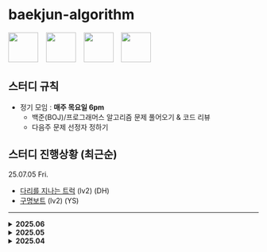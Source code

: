 # baekjun-algorithm

<div>
  <a href="https://github.com/apple3285"><img src="https://avatars.githubusercontent.com/u/32658464?v=4" width="60"></a> &nbsp&nbsp
  <a href="https://github.com/Rose4tune"><img src="https://avatars.githubusercontent.com/u/81802112?v=4" width="60"></a> &nbsp&nbsp
  <a href="https://github.com/dydgjs200"><img src="https://avatars.githubusercontent.com/u/25136172?v=4" width="60"></a> &nbsp&nbsp
  <a href="https://github.com/jung18"><img src="https://avatars.githubusercontent.com/u/81799517?v=4" width="60"></a>
</div>

<!-- * [번](https://www.acmicpc.net/problem/) (실버) : () -->

## 스터디 규칙
* 정기 모임 : **매주 목요일 6pm**
  * 백준(BOJ)/프로그래머스 알고리즘 문제 풀어오기 & 코드 리뷰
  * 다음주 문제 선정자 정하기

## 스터디 진행상황 (최근순)
25.07.05 Fri.
* [다리를 지나는 트럭](https://school.programmers.co.kr/learn/courses/30/lessons/42583) (lv2) (DH)
* [구명보트](https://school.programmers.co.kr/learn/courses/30/lessons/42885) (lv2) (YS)

---

<details>
  <summary><b>2025.06</b></summary>
  <div markdown="1">
25.06.27 Fri.

* [두 큐 합 같게 만들기](https://school.programmers.co.kr/learn/courses/30/lessons/118667) (lv2) (SH)
* [미로 탈출](https://school.programmers.co.kr/learn/courses/30/lessons/159993) (lv2) (DH)
* [귤 고르기](https://school.programmers.co.kr/learn/courses/30/lessons/138476) (lv2) (YS)

25.06.18 Wen.
* [마법의 엘리베이터](https://school.programmers.co.kr/learn/courses/30/lessons/148653) (lv2) (YS)
* [혼자서 하는 틱택토](https://school.programmers.co.kr/learn/courses/30/lessons/160585) (lv2) (DH)
* [택배 배달과 수거하기](https://school.programmers.co.kr/learn/courses/30/lessons/150369) (lv2) (SH)

25.06.10 Tue.
* [11403번](https://www.acmicpc.net/problem/11403) (실버1) : 경로 찾기 (YH)
* [1254번](https://www.acmicpc.net/problem/1254) (실버2) : 팰린드롬 만들기 (SH)
* [10799번](https://www.acmicpc.net/problem/10799) (실버2) : 쇠막대기 (DH)
  </div>
</details>

<details>
  <summary><b>2025.05</b></summary>
  <div markdown="1">
25.05.29 Thu.
    
* [2668번](https://www.acmicpc.net/problem/2668) (골드5) : 숫자고르기 (SH)
* [2531번](https://www.acmicpc.net/problem/2531) (실버1) : 회전 초밥 (SH)
* [2304번](https://www.acmicpc.net/problem/2304) (실버2) : 창고 다각형 (SH)
* [21608번](https://www.acmicpc.net/problem/21608) (골드5) : 상어 초등학교 (DH)
* [11726번](https://www.acmicpc.net/problem/11726) (실버3) : 2×n 타일링 (DH)
* [9012번](https://www.acmicpc.net/problem/9012) (실버4) : 괄호 (DH)

25.05.14 Wed.
* [2178번](https://www.acmicpc.net/problem/2178) (실버1) : 미로 탐색 (YS)
* [10844번](https://www.acmicpc.net/problem/10844) (실버1) : 쉬운 계단 수 (SH)
* [20006번](https://www.acmicpc.net/problem/20006) (실버2) : 랭킹전 대기열 (DH)

25.05.07 Wed.
* [14888번](https://www.acmicpc.net/problem/14888) (실버1) : 연산자 끼워넣기 (SH)
* [20922번](https://www.acmicpc.net/problem/20922) (실버1) : 겹치는 건 싫어 (SH)
* [18870번](https://www.acmicpc.net/problem/18870) (실버2) : 좌표 압축 (YH)
* [11501번](https://www.acmicpc.net/problem/11501) (실버2) : 주식 (DH)
* [1929번](https://www.acmicpc.net/problem/1929) (실버3) : 소수 구하기 (YS)
* [29767번](https://www.acmicpc.net/problem/29767) (실버4) : 점수를 최대로 (YH)
  </div>
</details>

<details>
  <summary><b>2025.04</b></summary>
  <div markdown="1">
25.04.30 
(근로자의 날~어린이날 이어진 연휴로 스터디도 봄방학) <br/>
    
25.04.23 Wed.
* [1744번](https://www.acmicpc.net/problem/1744) (골드4) : 수 묶기 (YS)
* [2110번](https://www.acmicpc.net/problem/2110) (골드4) : 공유기 설치 (SH)
* [6603번](https://www.acmicpc.net/problem/6603) (실버2) : 로또 (YH)
    
25.04.16 Wed.
* [9935번](https://www.acmicpc.net/problem/9935) (골드4) : 문자열 폭발 (YH)
* [2156번](https://www.acmicpc.net/problem/2156) (실버1) : 포도주 시식 (DH)
* [11053번](https://www.acmicpc.net/problem/11053) (실버2) : 가장 긴 증가하는 부분 수열 (SH)

25.04.08 Wed.
* [16928번](https://www.acmicpc.net/problem/16928) (골드5) : 뱀과 사다리 게임 (YH)
* [10773번](https://www.acmicpc.net/problem/10773) (실버4) : 제로 (YH)
* [1181번](https://www.acmicpc.net/problem/1181) (실버5) : 단어 정렬 (YH)
  </div>
</details>

